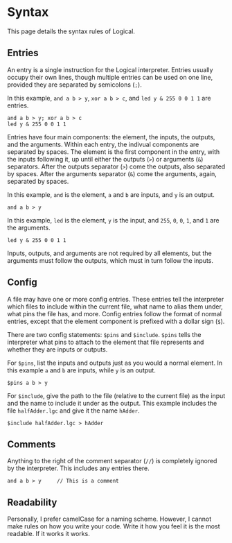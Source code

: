 # Syntax
This page details the syntax rules of Logical.

## Entries
An entry is a single instruction for the Logical interpreter. Entries usually occupy their own lines, though multiple entries can be used on one line, provided they are separated by semicolons (`;`).

In this example, `and a b > y`, `xor a b > c`, and `led y & 255 0 0 1 1` are entries.
```logical
and a b > y; xor a b > c
led y & 255 0 0 1 1
```
Entries have four main components: the element, the inputs, the outputs, and the arguments. Within each entry, the indivual components are separated by spaces. The element is the first component in the entry, with the inputs following it, up until either the outputs (`>`) or arguments (`&`) separators. After the outputs separator (`>`) come the outputs, also separated by spaces. After the arguments separator (`&`) come the arguments, again, separated by spaces.

In this example, `and` is the element, `a` and `b` are inputs, and `y` is an output.
```logical
and a b > y
```
In this example, `led` is the element, `y` is the input, and `255`, `0`, `0`, `1`, and `1` are the arguments.
```logical
led y & 255 0 0 1 1
```

Inputs, outputs, and arguments are not required by all elements, but the arguments must follow the outputs, which must in turn follow the inputs.

## Config
A file may have one or more config entries. These entries tell the interpreter which files to include within the current file, what name to alias them under, what pins the file has, and more. Config entries follow the format of normal entries, except that the element component is prefixed with a dollar sign (`$`).

There are two config statements: `$pins` and `$include`. `$pins` tells the interpreter what pins to attach to the element that file represents and whether they are inputs or outputs.

For `$pins`, list the inputs and outputs just as you would a normal element. In this example `a` and `b` are inputs, while `y` is an output.
```logical
$pins a b > y
```

For `$include`, give the path to the file (relative to the current file) as the input and the name to include it under as the output. This example includes the file `halfAdder.lgc` and give it the name `hAdder`.
```logical
$include halfAdder.lgc > hAdder
```

## Comments
Anything to the right of the comment separator (`//`) is completely ignored by the interpreter. This includes any entries there.
```logical
and a b > y     // This is a comment
```

## Readability
Personally, I prefer camelCase for a naming scheme. However, I cannot make rules on how you write your code. Write it how you feel it is the most readable. If it works it works.
